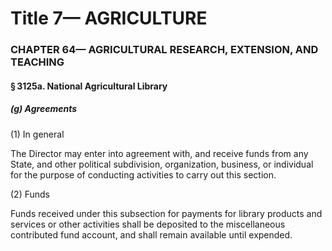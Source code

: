 
# Title 7— AGRICULTURE
### CHAPTER 64— AGRICULTURAL RESEARCH, EXTENSION, AND TEACHING
#### § 3125a. National Agricultural Library
##### (g) Agreements

(1) In general

The Director may enter into agreement with, and receive funds from any State, and other political subdivision, organization, business, or individual for the purpose of conducting activities to carry out this section.

(2) Funds

Funds received under this subsection for payments for library products and services or other activities shall be deposited to the miscellaneous contributed fund account, and shall remain available until expended.
